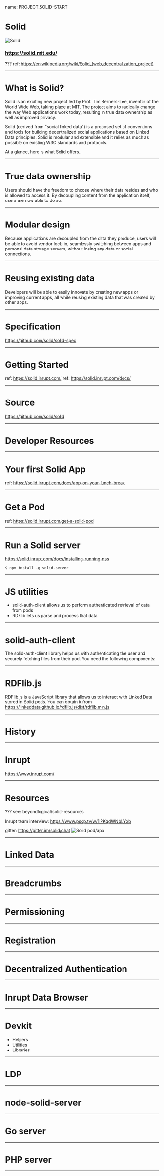 name: PROJECT.SOLID-START
# Solid
![Solid](../media/solid-logo.png)
### https://solid.mit.edu/

???
ref: https://en.wikipedia.org/wiki/Solid_(web_decentralization_project)

---
# What is Solid?

Solid is an exciting new project led by Prof. Tim Berners-Lee, inventor of the World Wide Web, taking place at MIT. The project aims to radically change the way Web applications work today, resulting in true data ownership as well as improved privacy.

Solid (derived from "social linked data") is a proposed set of conventions and tools for building decentralized social applications based on Linked Data principles. Solid is modular and extensible and it relies as much as possible on existing W3C standards and protocols.

At a glance, here is what Solid offers...

---
# True data ownership

Users should have the freedom to choose where their data resides and who is allowed to access it. By decoupling content from the application itself, users are now able to do so.

---
# Modular design

Because applications are decoupled from the data they produce, users will be able to avoid vendor lock-in, seamlessly switching between apps and personal data storage servers, without losing any data or social connections.

---
# Reusing existing data

Developers will be able to easily innovate by creating new apps or improving current apps, all while reusing existing data that was created by other apps.

---
# Specification

https://github.com/solid/solid-spec

---
# Getting Started

ref: https://solid.inrupt.com/
ref: https://solid.inrupt.com/docs/

---
# Source

https://github.com/solid/solid

---
# Developer Resources

---
# Your first Solid App

ref: https://solid.inrupt.com/docs/app-on-your-lunch-break

---
# Get a Pod

ref: https://solid.inrupt.com/get-a-solid-pod

---
# Run a Solid server

https://solid.inrupt.com/docs/installing-running-nss

```shell
$ npm install -g solid-server
```
---
# JS utilities
* solid-auth-client allows us to perform authenticated retrieval of data from pods
* RDFlib lets us parse and process that data

---
# solid-auth-client

The solid-auth-client library helps us with authenticating the user and securely fetching files from their pod. You need the following components:

---
# RDFlib.js

RDFlib.js is a JavaScript library that allows us to interact with Linked Data stored in Solid pods. You can obtain it from https://linkeddata.github.io/rdflib.js/dist/rdflib.min.js

---
# History


---
# Inrupt
https://www.inrupt.com/

---
# Resources

???
see: beyondlogical/solid-resources

Inrupt team interview: https://www.pscp.tv/w/1lPKqdWNbLYxb

gitter: https://gitter.im/solid/chat
![Solid pod/app](../media/solid-app-pod-explainer.png)


---
# Linked Data

---
# Breadcrumbs

---
# Permissioning

---
# Registration

---
# Decentralized Authentication

---
# Inrupt Data Browser

---
# Devkit

* Helpers
* Utilities
* Libraries

---
# LDP

---
# node-solid-server

---
# Go server

---
# PHP server

---
# 
